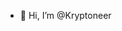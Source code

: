 - 👋 Hi, I’m @Kryptoneer

<!---
Kryptoneer/Kryptoneer is a ✨ special ✨ repository because its `README.md` (this file) appears on your GitHub profile.
You can click the Preview link to take a look at your changes.
--->

